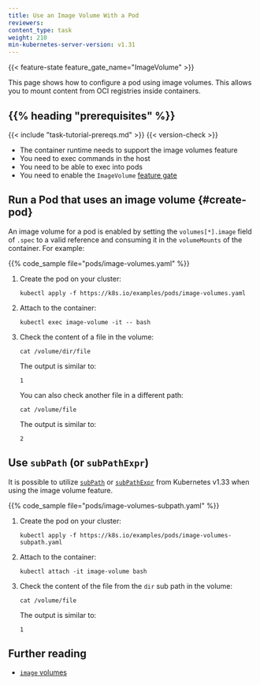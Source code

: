 ```yaml
---
title: Use an Image Volume With a Pod
reviewers:
content_type: task
weight: 210
min-kubernetes-server-version: v1.31
---
```


<!-- overview -->

{{< feature-state feature_gate_name="ImageVolume" >}}

This page shows how to configure a pod using image volumes. This allows you to
mount content from OCI registries inside containers.

## {{% heading "prerequisites" %}}

{{< include "task-tutorial-prereqs.md" >}} {{< version-check >}}

- The container runtime needs to support the image volumes feature
- You need to exec commands in the host
- You need to be able to exec into pods
- You need to enable the `ImageVolume` [feature gate](/docs/reference/command-line-tools-reference/feature-gates/)

<!-- steps -->

## Run a Pod that uses an image volume {#create-pod}

An image volume for a pod is enabled by setting the `volumes[*].image` field of `.spec`
to a valid reference and consuming it in the `volumeMounts` of the container. For example:

{{% code_sample file="pods/image-volumes.yaml" %}}

1. Create the pod on your cluster:

   ```shell
   kubectl apply -f https://k8s.io/examples/pods/image-volumes.yaml
   ```

1. Attach to the container:

   ```shell
   kubectl exec image-volume -it -- bash
   ```

1. Check the content of a file in the volume:

   ```shell
   cat /volume/dir/file
   ```

   The output is similar to:

   ```none
   1
   ```

   You can also check another file in a different path:

   ```shell
   cat /volume/file
   ```

   The output is similar to:

   ```none
   2
   ```

## Use `subPath` (or `subPathExpr`)

It is possible to utilize
[`subPath`](/docs/concepts/storage/volumes/#using-subpath) or
[`subPathExpr`](/docs/concepts/storage/volumes/#using-subpath-expanded-environment)
from Kubernetes v1.33 when using the image volume feature.

{{% code_sample file="pods/image-volumes-subpath.yaml" %}}

1. Create the pod on your cluster:

   ```shell
   kubectl apply -f https://k8s.io/examples/pods/image-volumes-subpath.yaml
   ```

1. Attach to the container:

   ```shell
   kubectl attach -it image-volume bash
   ```

1. Check the content of the file from the `dir` sub path in the volume:

   ```shell
   cat /volume/file
   ```

   The output is similar to:

   ```none
   1
   ```

## Further reading

- [`image` volumes](/docs/concepts/storage/volumes/#image)

